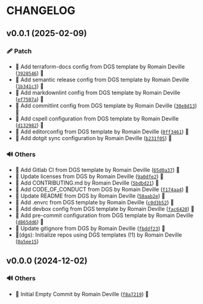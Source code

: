 <!-- markdownlint-disable-file -->
# CHANGELOG

## v0.0.1 (2025-02-09)

### 🩹 Patch

  * 🔧 Add terraform-docs config from DGS template by Romain Deville ([`3928546`](https://framagit.org/rdeville-public/opentofu/cloudflare-dns/-/commit/39285461542d203d332f3a3624de13f16119f674)) 🔏
  * 🔧 Add semantic release config from DGS template by Romain Deville ([`1b341c3`](https://framagit.org/rdeville-public/opentofu/cloudflare-dns/-/commit/1b341c318be5867ac6ae62b1e8d772deb95824da)) 🔏
  * 🔧 Add markdownlint config from DGS template by Romain Deville ([`ef7507a`](https://framagit.org/rdeville-public/opentofu/cloudflare-dns/-/commit/ef7507a044c2d287e286f769cc30151e5a787535)) 🔏
  * 🔧 Add commitlint config from DGS template by Romain Deville ([`30e8d13`](https://framagit.org/rdeville-public/opentofu/cloudflare-dns/-/commit/30e8d13445fb56a61c2b44905586fd6c60c94d04)) 🔏
  * 🔧 Add cspell configuration from DGS template by Romain Deville ([`d132982`](https://framagit.org/rdeville-public/opentofu/cloudflare-dns/-/commit/d132982b3a0e9651b434b12194e9629f426c6fc2)) 🔏
  * 🔧 Add editorconfig from DGS template by Romain Deville ([`0ff3461`](https://framagit.org/rdeville-public/opentofu/cloudflare-dns/-/commit/0ff3461432201cc564017909381f6a86884e536c)) 🔏
  * 🔧 Add dotgit sync configuration by Romain Deville ([`b231f05`](https://framagit.org/rdeville-public/opentofu/cloudflare-dns/-/commit/b231f05617769582ebb03b7b59252f93a5608aa7)) 🔏

### 🔊 Others

  * 👷 Add Gitlab CI from DGS template by Romain Deville ([`65d0a37`](https://framagit.org/rdeville-public/opentofu/cloudflare-dns/-/commit/65d0a374659df98c5a3098ad6d1f5b290e08f932)) 🔏
  * 📄 Update licenses from DGS by Romain Deville ([`9a0dfe2`](https://framagit.org/rdeville-public/opentofu/cloudflare-dns/-/commit/9a0dfe22d4b33cfabaec6279efa7b37797c69d80)) 🔏
  * 📝 Add CONTRIBUTING.md by Romain Deville ([`5bdbd21`](https://framagit.org/rdeville-public/opentofu/cloudflare-dns/-/commit/5bdbd21e76014e5033c6830d02f68df16e357240)) 🔏
  * 📝 Add CODE_OF_CONDUCT from DGS by Romain Deville ([`f174aa4`](https://framagit.org/rdeville-public/opentofu/cloudflare-dns/-/commit/f174aa4678f066bafd80ef2a23c6e9d9e67860b4)) 🔏
  * 📝 Update README from DGS by Romain Deville ([`58aab2e`](https://framagit.org/rdeville-public/opentofu/cloudflare-dns/-/commit/58aab2ef47b86b51b671a823af8390c70986c75c)) 🔏
  * 🔨 Add .envrc from DGS template by Romain Deville ([`c0d3b52`](https://framagit.org/rdeville-public/opentofu/cloudflare-dns/-/commit/c0d3b522f4acb16a23200b942173e41328472a3d)) 🔏
  * 🔨 Add devbox config from DGS template by Romain Deville ([`fac6420`](https://framagit.org/rdeville-public/opentofu/cloudflare-dns/-/commit/fac642042cd0dac4d8faab48edd88885dbabb2d2)) 🔏
  * 🔨 Add pre-commit configuration from DGS template by Romain Deville ([`d865dd6`](https://framagit.org/rdeville-public/opentofu/cloudflare-dns/-/commit/d865dd63dfe7e05e611cf2b45b491532f775b87c)) 🔏
  * 🙈 Update gitignore from DGS by Romain Deville ([`fbddf23`](https://framagit.org/rdeville-public/opentofu/cloudflare-dns/-/commit/fbddf23b22de0b3b46cdc25d469a111e1cbdb47a)) 🔏
  * 🚀(dgs): Initialize repos using DGS templates (!1) by Romain Deville ([`0a5ee15`](https://framagit.org/rdeville-public/opentofu/cloudflare-dns/-/commit/0a5ee1571aae5e09fcff837db154061dc9d5af7a))

## v0.0.0 (2024-12-02)

### 🔊 Others

  * 🎉 Initial Empty Commit by Romain Deville ([`f8a7219`](https://framagit.org/rdeville-public/opentofu/cloudflare-dns/-/commit/f8a72197c809594bbfdaece445d436cda80495fe)) 🔏
